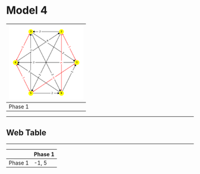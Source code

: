 # Model 4 #

|<img src="./model4_phase_0.png" width="200" height="200"> |
|---|
|Phase 1|

---
## Web Table ##
---
||Phase 1|
|---|---|
Phase 1|-1, 5|